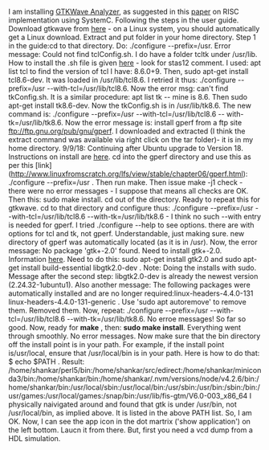 I am installing [GTKWave Analyzer](http://gtkwave.sourceforge.net/gtkwave.pdf), as suggested in this [paper](http://www.ijcst.com/vol24/2/mitesh.pdf) on RISC implementation using SystemC. Following the steps in the user guide. Download gtkwave from [here](https://sourceforge.net/projects/gtkwave/) - on a Linux system, you should automatically get a Linux download. Extract and put folder in your home directory. Step 1 in the guide:cd to that directory. Do:  ./configure --prefix=/usr. Error message: Could not find tclConfig.sh. I do have a folder tcltk under /usr/lib. How to install the .sh file is given [here](https://www.linuxquestions.org/questions/linux-newbie-8/where-can-i-find-tclconfig-sh-207239/) - look for stas12 comment. I used: apt list tcl to find the version of tcl I have: 8.6.0+9. Then, sudo apt-get install tcl8.6-dev. It was loaded in /usr/lib/tcl8.6. I retried it thus: ./configure --prefix=/usr --with-tcl=/usr/lib/tcl8.6. Now the error msg:  can't find tkConfig.sh. It is a similar procedure: apt list tk -- mine is 8.6. Then sudo apt-get install tk8.6-dev. Now the tkConfig.sh is in /usr/lib/tk8.6. The new command is: ./configure --prefix=/usr --with-tcl=/usr/lib/tcl8.6 -- with-tk=/usr/lib/tk8.6. Now the error message is: install gperf from a ftp site  ftp://ftp.gnu.org/pub/gnu/gperf. I downloaded and extracted (I think the extract command was available via right click on the tar folder)- it is in my home directory. 9/9/18: Continuing after Ubuntu upgrade to Version 18. Instructions on install are [here](http://www.linuxfromscratch.org/blfs/view/7.5/general/gperf.html). cd into the gperf directory and use this as per this [link] (http://www.linuxfromscratch.org/lfs/view/stable/chapter06/gperf.html): ./configure --prefix=/usr . Then run make. Then issue make -j1 check - there were no error messages - I suppose that means all checks are OK. Then this: sudo make install. cd out of the directory. Ready to repeat this for gtkwave. cd to that directory and configure thus: ./configure --prefix=/usr --with-tcl=/usr/lib/tcl8.6 --with-tk=/usr/lib/tk8.6 - I think no such --with entry is needed for gperf. I tried ./configure --help to see options. there are with options for tcl and tk, not gperf. Understandable, just making sure. new directory of gperf was automatically located (as it is in /usr). Now, the error message: No package 'gtk+-2.0' found. Need to install gtk+-2.0. Information [here](https://askubuntu.com/questions/765526/how-to-install-gtk2-0). Need to do this: sudo apt-get install gtk2.0 and sudo apt-get install build-essential libgtk2.0-dev . Note: Doing the installs with sudo. Message after the second step: libgtk2.0-dev is already the newest version (2.24.32-1ubuntu1). Also another message: The following packages were automatically installed and are no longer required:linux-headers-4.4.0-131 linux-headers-4.4.0-131-generic .  Use 'sudo apt autoremove' to remove them. Removed them. Now, repeat: ./configure --prefix=/usr --with-tcl=/usr/lib/tcl8.6 --with-tk=/usr/lib/tk8.6. No erroe messages! So far so good. Now, ready for **make** , then: **sudo make install**.  Everything went through smoothly. No error messages. Now make sure that the bin directory off the install point is in your path. For example, if the install point is/usr/local, ensure that /usr/local/bin is in your path. Here is how to do that: $ echo $PATH . Result: 
/home/shankar/perl5/bin:/home/shankar/src/edirect:/home/shankar/miniconda3/bin:/home/shankar/bin:/home/shankar/.nvm/versions/node/v4.2.6/bin:/home/shankar/bin:/usr/local/sbin:/usr/local/bin:/usr/sbin:/usr/bin:/sbin:/bin:/usr/games:/usr/local/games:/snap/bin:/usr/lib/fis-gtm/V6.0-003_x86_64
I physically naivigated around and found that gtk is under /usr/bin, not /usr/local/bin, as implied above.  It is listed in the above PATH list. So, I am OK. Now, I can see the app icon in the dot martrix ('show application') on the left bottom. Laucn it from there. But, first you need a vcd dump from a HDL simulation. 
